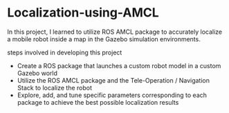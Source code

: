 # Localization-using-AMCL
In this project, I learned to utilize ROS AMCL package to accurately localize a mobile robot inside a map in the Gazebo simulation environments.

steps involved in developing this project
<ul>
<li>Create a ROS package that launches a custom robot model in a custom Gazebo world
<li>Utilize the ROS AMCL package and the Tele-Operation / Navigation Stack to localize the robot
<li>Explore, add, and tune specific parameters corresponding to each package to achieve the best possible localization results</ul>
